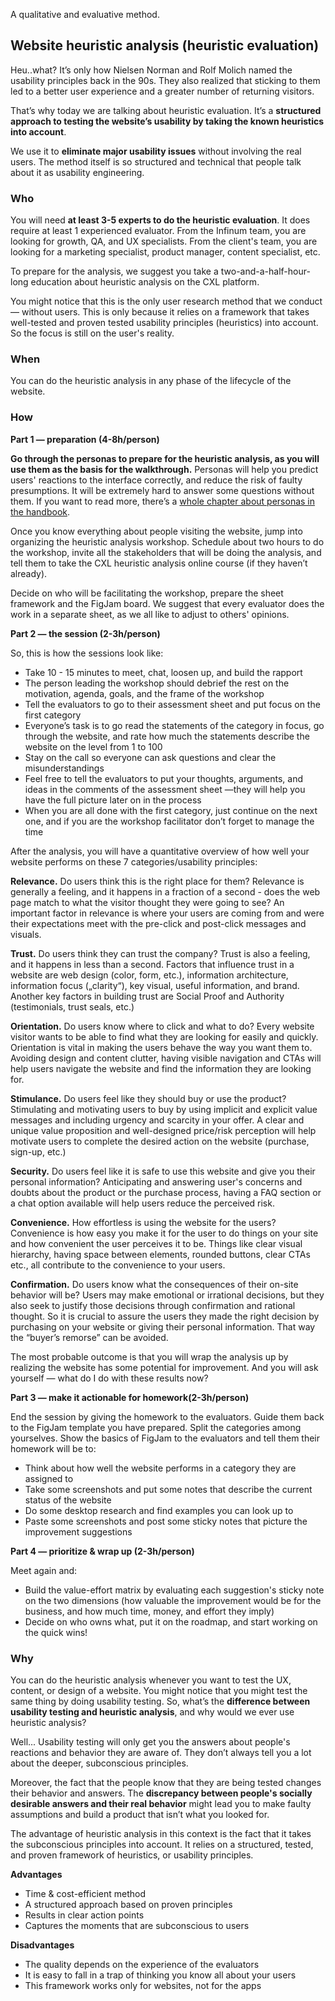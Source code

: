 A qualitative and evaluative method.

## Website heuristic analysis (heuristic evaluation)
Heu..what? It’s only how Nielsen Norman and Rolf Molich named the usability principles back in the 90s. They also realized that sticking to them led to a better user experience and a greater number of returning visitors.

That’s why today we are talking about heuristic evaluation. It’s a **structured approach to testing the website’s usability by taking the known heuristics into account**.

We use it to **eliminate major usability issues** without involving the real users. The method itself is so structured and technical that people talk about it as usability engineering.

### Who
You will need **at least 3-5 experts to do the heuristic evaluation**. It does require at least 1 experienced evaluator. From the Infinum team, you are looking for growth, QA, and UX specialists. From the client's team, you are looking for a marketing specialist, product manager, content specialist, etc. 

To prepare for the analysis, we suggest you take a two-and-a-half-hour-long education about heuristic analysis on the CXL platform.

You might notice that this is the only user research method that we conduct — without users. This is only because it relies on a framework that takes well-tested and proven tested usability principles (heuristics) into account. So the focus is still on the user's reality.

### When
You can do the heuristic analysis in any phase of the lifecycle of the website.

### How
**Part 1 — preparation (4-8h/person)**

**Go through the personas to prepare for the heuristic analysis, as you will use them as the basis for the walkthrough.** Personas will help you predict users' reactions to the interface correctly, and reduce the risk of faulty presumptions. It will be extremely hard to answer some questions without them. If you want to read more, there’s a [whole chapter about personas in the handbook](https://infinum.com/handbook/design/design-process/research/persona).

Once you know everything about people visiting the website, jump into organizing the heuristic analysis workshop. Schedule about two hours to do the workshop, invite all the stakeholders that will be doing the analysis, and tell them to take the CXL heuristic analysis online course  (if they haven’t already). 

Decide on who will be facilitating the workshop, prepare the sheet framework and the FigJam board. We suggest that every evaluator does the work in a separate sheet, as we all like to adjust to others' opinions.

**Part 2 — the session (2-3h/person)**

So, this is how the sessions look like:

- Take 10 - 15 minutes to meet, chat, loosen up, and build the rapport
- The person leading the workshop should debrief the rest on the motivation, agenda, goals, and the frame of the workshop
- Tell the evaluators to go to their assessment sheet and put focus on the first category 
- Everyone’s task is to go read the statements of the category in focus, go through the website, and rate how much the statements describe the website on the level from 1 to 100
- Stay on the call so everyone can ask questions and clear the misunderstandings
- Feel free to tell the evaluators to put your thoughts, arguments, and ideas in the comments of the assessment sheet —they will help you have the full picture later on in the process
- When you are all done with the first category, just continue on the next one, and if you are the workshop facilitator don’t forget to manage the time


After the analysis, you will have a quantitative overview of how well your website performs on these 7 categories/usability principles:

**Relevance.** Do users think this is the right place for them?
Relevance is generally a feeling, and it happens in a fraction of a second - does the web page match to what the visitor thought they were going to see? An important factor in relevance is where your users are coming from and were their expectations meet with the pre-click and post-click messages and visuals.

**Trust.** Do users think they can trust the company?
Trust is also a feeling, and it happens in less than a second. Factors that influence trust in a website are web design (color, form, etc.), information architecture, information focus („clarity“), key visual, useful information, and brand. Another key factors in building trust are Social Proof and Authority (testimonials, trust seals, etc.)

**Orientation.** Do users know where to click and what to do?
Every website visitor wants to be able to find what they are looking for easily and quickly. Orientation is vital in making the users behave the way you want them to. Avoiding design and content clutter, having visible navigation and CTAs will help users navigate the website and find the information they are looking for. 

**Stimulance.** Do users feel like they should buy or use the product?
Stimulating and motivating users to buy by using implicit and explicit value messages and including urgency and scarcity in your offer. A clear and unique value proposition and well-designed price/risk perception will help motivate users to complete the desired action on the website (purchase, sign-up, etc.)

**Security.** Do users feel like it is safe to use this website and give you their personal information?
Anticipating and answering user's concerns and doubts about the product or the purchase process, having a FAQ section or a chat option available will help users reduce the perceived risk.

**Convenience.** How effortless is using the website for the users?
Convenience is how easy you make it for the user to do things on your site and how convenient the user perceives it to be. Things like clear visual hierarchy, having space between elements, rounded buttons, clear CTAs etc., all contribute to the convenience to your users.

**Confirmation.** Do users know what the consequences of their on-site behavior will be?
Users may make emotional or irrational decisions, but they also seek to justify those decisions through confirmation and rational thought. So it is crucial to assure the users they made the right decision by purchasing on your website or giving their personal information. That way the “buyer’s remorse” can be avoided.

The most probable outcome is that you will wrap the analysis up by realizing the website has some potential for improvement. And you will ask yourself — what do I do with these results now?

**Part 3 — make it actionable for homework(2-3h/person)**

End the session by giving the homework to the evaluators. 
Guide them back to the FigJam template you have prepared. Split the categories among yourselves. Show the basics of FigJam to the evaluators and tell them their homework will be to:

- Think about how well the website performs in a category they are assigned to
- Take some screenshots and put some notes that describe the current status of the website
- Do some desktop research and find examples you can look up to
- Paste some screenshots and post some sticky notes that picture the improvement suggestions

**Part 4 — prioritize & wrap up (2-3h/person)**

Meet again and:

- Build the value-effort matrix by evaluating each suggestion's sticky note on the two dimensions (how valuable the improvement would be for the business, and how much time, money, and effort they imply)
- Decide on who owns what, put it on the roadmap, and start working on the quick wins!

### Why
You can do the heuristic analysis whenever you want to test the UX, content, or design of a website. You might notice that you might test the same thing by doing usability testing. So, what’s the **difference between usability testing and heuristic analysis**, and why would we ever use heuristic analysis?

Well... Usability testing will only get you the answers about people's reactions and behavior they are aware of. They don’t always tell you a lot about the deeper, subconscious principles.

Moreover, the fact that the people know that they are being tested changes their behavior and answers. The **discrepancy between people's socially desirable answers and their real behavior** might lead you to make faulty assumptions and build a product that isn’t what you looked for.

The advantage of heuristic analysis in this context is the fact that it takes the subconscious principles into account. It relies on a structured, tested, and proven framework of heuristics, or usability principles.

**Advantages**

- Time & cost-efficient method
- A structured approach based on proven principles
- Results in clear action points
- Captures the moments that are subconscious to users

**Disadvantages**

- The quality depends on the experience of the evaluators
- It is easy to fall in a trap of thinking you know all about your users
- This framework works only for websites, not for the apps
